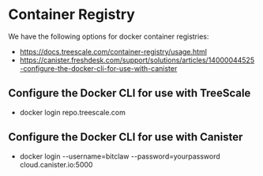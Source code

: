 # Container Registry

We have the following options for docker container registries:

* https://docs.treescale.com/container-registry/usage.html
* https://canister.freshdesk.com/support/solutions/articles/14000044525-configure-the-docker-cli-for-use-with-canister

## Configure the Docker CLI for use with TreeScale

* docker login repo.treescale.com

## Configure the Docker CLI for use with Canister

* docker login --username=bitclaw --password=yourpassword cloud.canister.io:5000